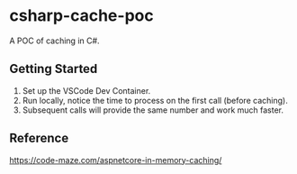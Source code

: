 # csharp-cache-poc
A POC of caching in C#.

## Getting Started

1. Set up the VSCode Dev Container.
2. Run locally, notice the time to process on the first call (before caching).
3. Subsequent calls will provide the same number and work much faster.

## Reference

https://code-maze.com/aspnetcore-in-memory-caching/